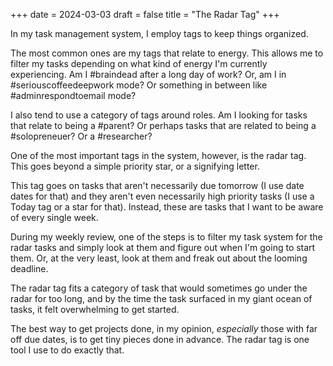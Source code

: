 +++
date = 2024-03-03 
draft = false
title = "The Radar Tag" 
+++

In my task management system, I employ tags to keep things organized.

The most common ones are my tags that relate to energy. This allows me to filter my tasks depending on what kind of energy I'm currently experiencing. Am I #braindead after a long day of work? Or, am I in #seriouscoffeedeepwork mode? Or something in between like #adminrespondtoemail mode?

I also tend to use a category of tags around roles. Am I looking for tasks that relate to being a #parent? Or perhaps tasks that are related to being a #solopreneuer? Or a #researcher?

One of the most important tags in the system, however, is the radar tag. This goes beyond a simple priority star, or a signifying letter.

This tag goes on tasks that aren't necessarily due tomorrow (I use date dates for that) and they aren't even necessarily high priority tasks (I use a Today tag or a star for that). Instead, these are tasks that I want to be aware of every single week.

During my weekly review, one of the steps is to filter my task system for the radar tasks and simply look at them and figure out when I'm going to start them. Or, at the very least, look at them and freak out about the looming deadline.

The radar tag fits a category of task that would sometimes go under the radar for too long, and by the time the task surfaced in my giant ocean of tasks, it felt overwhelming to get started. 

The best way to get projects done, in my opinion, _especially_ those with far off due dates, is to get tiny pieces done in advance. The radar tag is one tool I use to do exactly that.